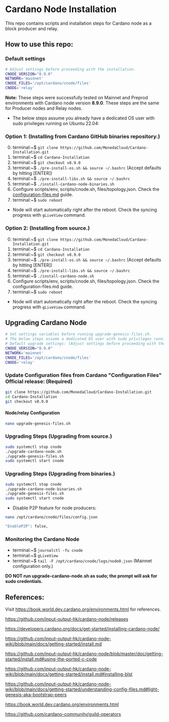 # Cardano Node Installation

This repo contains scripts and installation steps for Cardano node as a block producer and relay.

## How to use this repo:

### Default settings

```bash
# Adjust settings before proceeding with the installation.
CNODE_VERSION="8.9.0"
NETWORK='mainnet'
CNODE_FILES='/opt/cardano/cnode/files'
CNODE='relay'
```

**Note:** These steps were successfully tested on Mainnet and Preprod environments with Cardano node version **8.9.0**. These steps are the same for Producer nodes and Relay nodes.

- The below steps assume you already have a dedicated OS user with sudo privileges running on Ubuntu 22.04:

### Option 1: (Installing from Cardano GitHub binaries repository.)

0. terminal:~$ `git clone https://github.com/MonedaCloud/Cardano-Installation.git`
1. terminal:~$ `cd Cardano-Installation`
2. terminal:~$ `git checkout v8.9.0`
3. terminal:~$ `./pre-install-os.sh && source ~/.bashrc` (Accept defaults by hitting [ENTER])
5. terminal:~$ `./pre-install-libs.sh && source ~/.bashrc`
7. terminal:~$ `./install-cardano-node-binaries.sh`
8. Configure scripts/env, scripts/cnode.sh, files/topology.json. Check the [configuration-files.md](https://github.com/MonedaCloud/Cardano-Installation/blob/main/configuration-files.md) guide.
9. terminal:~$ `sudo reboot`
* Node will start automatically right after the reboot. Check the syncing progress with `gLiveView` command.

### Option 2: (Installing from source.)

0. terminal:~$ `git clone https://github.com/MonedaCloud/Cardano-Installation.git`
1. terminal:~$ `cd Cardano-Installation`
2. terminal:~$ `git checkout v8.9.0`
3. terminal:~$ `./pre-install-os.sh && source ~/.bashrc` (Accept defaults by hitting [ENTER])
5. terminal:~$ `./pre-install-libs.sh && source ~/.bashrc`
7. terminal:~$ `./install-cardano-node.sh`
8. Configure scripts/env, scripts/cnode.sh, files/topology.json. Check the configuration-files.md guide.
9. terminal:~$ `sudo reboot`
* Node will start automatically right after the reboot. Check the syncing progress with `gLiveView` command.

## Upgrading Cardano Node

```bash
# Set settings variables before running upgrade-genesis-files.sh.
# The below steps assume a dedicated OS user with sudo privileges running on Ubuntu 22.04:
# Default upgrade settings: (Adjust settings before proceeding with the upgrade.)
CNODE_VERSION="8.9.0"
NETWORK='mainnet'
CNODE_FILES='/opt/cardano/cnode/files'
CNODE='relay'
```

### Update Configuration files from Cardano "Configuration Files" Official release: (Required)

```bash
git clone https://github.com/MonedaCloud/Cardano-Installation.git
cd Cardano-Installation
git checkout v8.9.0
```

#### Node/relay Configuration

```bash
nano upgrade-genesis-files.sh
```

### Upgrading Steps (Upgrading from source.)

```bash
sudo systemctl stop cnode
./upgrade-cardano-node.sh
./upgrade-genesis-files.sh
sudo systemctl start cnode
```

### Upgrading Steps (Upgrading from binaries.)

```bash
sudo systemctl stop cnode
./upgrade-cardano-node-binaries.sh
./upgrade-genesis-files.sh
sudo systemctl start cnode
```

- Disable P2P feature for node producers:

```bash
nano /opt/cardano/cnode/files/config.json
```

```bash
"EnableP2P": false,
```

### Monitoring the Cardano Node

- terminal:~$ `journalctl -fu cnode`
- terminal:~$ `gLiveView`
- terminal:~$ `tail -F /opt/cardano/cnode/logs/node0.json` (Mainnet configuration only.)


**DO NOT run upgrade-cardano-node.sh as sudo; the prompt will ask for sudo credentials.**

## References:

Visit https://book.world.dev.cardano.org/environments.html for references.

https://github.com/input-output-hk/cardano-node/releases

https://developers.cardano.org/docs/get-started/installing-cardano-node/

https://github.com/input-output-hk/cardano-node-wiki/blob/main/docs/getting-started/install.md

https://github.com/input-output-hk/cardano-node/blob/master/doc/getting-started/install.md#using-the-ported-c-code

https://github.com/input-output-hk/cardano-node-wiki/blob/main/docs/getting-started/install.md#installing-blst

https://github.com/input-output-hk/cardano-node-wiki/blob/main/docs/getting-started/understanding-config-files.md#light-genesis-aka-bootstrap-peers

https://book.world.dev.cardano.org/environments.html

https://github.com/cardano-community/guild-operators